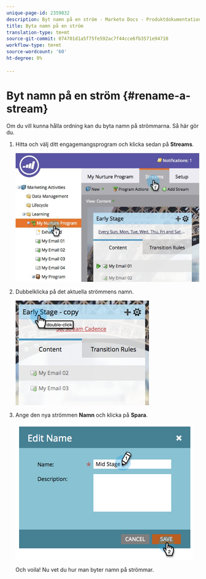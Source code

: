 ```yaml
---
unique-page-id: 2359832
description: Byt namn på en ström - Marketo Docs - Produktdokumentation
title: Byta namn på en ström
translation-type: tm+mt
source-git-commit: 074701d1a5f75fe592ac7f44cce6fb3571e94710
workflow-type: tm+mt
source-wordcount: '60'
ht-degree: 0%

---
```



# Byt namn på en ström {#rename-a-stream}

Om du vill kunna hålla ordning kan du byta namn på strömmarna. Så här gör du.

1. Hitta och välj ditt engagemangsprogram och klicka sedan på **Streams**.

   ![](assets/cloneasteam-1.jpg)

1. Dubbelklicka på det aktuella strömmens namn.

   ![](assets/image2014-9-15-17-3a4-3a10.png)

1. Ange den nya strömmen **Namn** och klicka på **Spara**.

   ![](assets/image2014-9-15-17-3a4-3a14.png)

   Och voila! Nu vet du hur man byter namn på strömmar.
